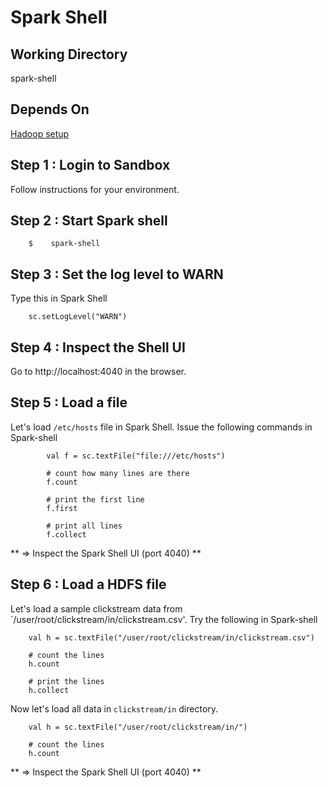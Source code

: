 # Spark Shell

## Working Directory
spark-shell

## Depends On
[Hadoop setup](../hadoop-setup/README.md)

## Step 1 : Login to Sandbox
Follow instructions for your environment.

## Step 2 : Start Spark shell

```
    $    spark-shell
```

## Step 3 : Set the log level to WARN
Type this in Spark Shell
```
    sc.setLogLevel("WARN")
```

## Step 4 : Inspect the Shell UI
Go to http://localhost:4040 in the browser.


## Step 5 : Load a file 
Let's load  `/etc/hosts` file in Spark Shell.
Issue the following commands in Spark-shell

```
        val f = sc.textFile("file:///etc/hosts")

        # count how many lines are there
        f.count

        # print the first line
        f.first

        # print all lines
        f.collect
```

** => Inspect the Spark Shell UI (port 4040) ** 

## Step 6 : Load a HDFS file
Let's load  a sample clickstream data from `/user/root/clickstream/in/clickstream.csv'.
Try the following in Spark-shell

```
    val h = sc.textFile("/user/root/clickstream/in/clickstream.csv")

    # count the lines
    h.count

    # print the lines
    h.collect

```

Now let's load all data in `clickstream/in` directory.

```
    val h = sc.textFile("/user/root/clickstream/in/")

    # count the lines
    h.count
```

** => Inspect the Spark Shell UI (port 4040) ** 
